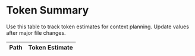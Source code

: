 <!-- @meta {
  "fileType": "structural",
  "subtype": "audit",
  "purpose": "Snapshot of estimated token usage per file and domain.",
  "editPolicy": "appendOrReplace",
  "routeScope": "global"
} -->
# Token Summary
Use this table to track token estimates for context planning. Update values after major file changes.

| Path | Token Estimate |
|------|---------------|

